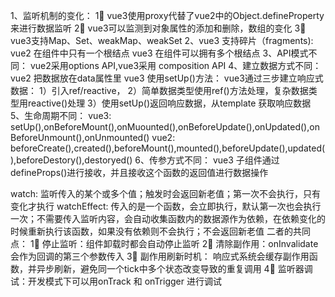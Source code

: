 <!-- vue3和vue2的区别： -->
1、监听机制的变化：
  1⃣️ vue3使用proxy代替了vue2中的Object.defineProperty来进行数据监听
  2⃣️ vue3可以监测到对象属性的添加和删除，数组的变化
  3⃣️ vue3支持Map、Set、weakMap、weakSet
2、vue3 支持碎片（fragments):
  vue2 在组件中只有一个根结点
  vue3 在组件可以拥有多个根结点
3、API模式不同： vue2采用options API,vue3采用 composition API
4、建立数据方式不同：
  vue2 把数据放在data属性里
  vue3 使用setUp()方法：
  vue3通过三步建立响应式数据：
    1）引入ref/reactive，
    2）简单数据类型使用ref()方法处理，复杂数据类型用reactive()处理
    3）使用setUp()返回响应数据，从template 获取响应数据
5、生命周期不同：
  vue3: setUp(),onBeforeMount(),onMuounted(),onBeforeUpdate(),onUpdated(),onBeforeUnmount(),onUnmounted()
  vue2: beforeCreate(),created(),beforeMount(),mounted(),beforeUpdate(),updated(),beforeDestory(),destoryed()
6、传参方式不同：
  vue3 子组件通过 defineProps()进行接收，并且接收这个函数的返回值进行数据操作
  
<!-- watch 和 watchEffect的区别： -->
  watch: 监听传入的某个或多个值；触发时会返回新老值；第一次不会执行，只有变化才执行
  watchEffect: 传入的是一个函数，会立即执行，默认第一次也会执行一次；不需要传入监听内容，会自动收集函数内的数据源作为依赖，在依赖变化的时候重新执行该函数，如果没有依赖则不会执行；不会返回新老值
  二者的共同点：
    1⃣️ 停止监听：组件卸载时都会自动停止监听
    2⃣️ 清除副作用：onInvalidate 会作为回调的第三个参数传入
    3⃣️ 副作用刷新时机： 响应式系统会缓存副作用函数，并异步刷新，避免同一个tick中多个状态改变导致的重复调用
    4⃣️ 监听器调试：开发模式下可以用onTrack 和 onTrigger 进行调试
